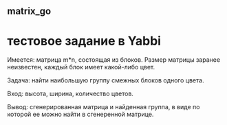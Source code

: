 ## matrix_go
# тестовое задание в Yabbi
Имеется: матрица m*n, состоящая из блоков.
Размер матрицы заранее неизвестен, каждый блок имеет какой-либо цвет.

Задача: найти наибольшую группу смежных блоков одного цвета.

Вход: высота, ширина, количество цветов.

Вывод: сгенерированная матрица и найденная группа, в виде по которой ее можно найти в сгенеренной матрице.
